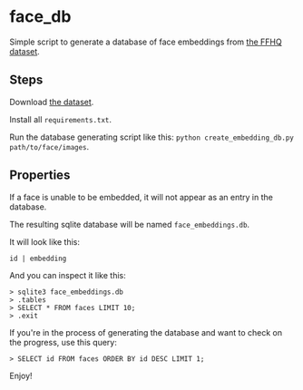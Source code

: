 # face_db

Simple script to generate a database of face embeddings from [the FFHQ dataset](https://github.com/NVlabs/ffhq-dataset).


## Steps

Download [the dataset](https://www.kaggle.com/datasets/arnaud58/flickrfaceshq-dataset-ffhq/).

Install all `requirements.txt`.

Run the database generating script like this: `python create_embedding_db.py path/to/face/images`.


## Properties

If a face is unable to be embedded, it will not appear as an entry in the database.

The resulting sqlite database will be named `face_embeddings.db`.

It will look like this:

```
id | embedding
```

And you can inspect it like this:

```
> sqlite3 face_embeddings.db
> .tables
> SELECT * FROM faces LIMIT 10;
> .exit
```

If you're in the process of generating the database and want to check on the progress, use this query:

```
> SELECT id FROM faces ORDER BY id DESC LIMIT 1;
```

Enjoy!
